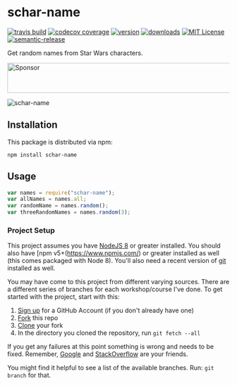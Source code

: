 # schar-name

[![travis build](https://img.shields.io/travis/mukeshmandiwal/schar-name.svg?style=flat-square)](https://travis-ci.org/mukeshmandiwal/schar-name)
[![codecov coverage](https://img.shields.io/codecov/c/github/mukeshmandiwal/schar-name.svg?style=flat-square)](https://codecov.io/github/mukeshmandiwal/schar-name)
[![version](https://img.shields.io/npm/v/schar-name.svg?style=flat-square)](http://npm.im/schar-name)
[![downloads](https://img.shields.io/npm/dm/schar-name.svg?style=flat-square)](http://npm-stat.com/charts.html?package=schar-name&from=2015-08-01)
[![MIT License](https://img.shields.io/npm/l/schar-name.svg?style=flat-square)](http://opensource.org/licenses/MIT)
[![semantic-release](https://img.shields.io/badge/%20%20%F0%9F%93%A6%F0%9F%9A%80-semantic--release-e10079.svg?style=flat-square)](https://github.com/semantic-release/semantic-release)

Get random names from Star Wars characters.

<a href="https://app.codesponsor.io/link/PKGFLnhDiFvsUA5P4kAXfiPs/mukeshmandiwal/schar-name" rel="nofollow"><img src="https://app.codesponsor.io/embed/PKGFLnhDiFvsUA5P4kAXfiPs/mukeshmandiwal/schar-name.svg" style="width: 888px; height: 68px;" alt="Sponsor" /></a>

![schar-name](other/starwars-names.gif)

## Installation

This package is distributed via npm:

```
npm install schar-name
```

## Usage

```javascript
var names = require("schar-name");
var allNames = names.all;
var randomName = names.random();
var threeRandomNames = names.random(3);
```

### Project Setup

This project assumes you have [NodeJS 8](http://nodejs.org/) or greater installed. You should
also have [npm v5+(https://www.npmjs.com/) or greater installed as well (this comes packaged
with Node 8). You'll also need a recent version of [git](https://git-scm.com/) installed
as well.

You may have come to this project from different varying sources. There are a
different series of branches for each workshop/course I've done. To get started with
the project, start with this:

1. [Sign up](https://github.com/join) for a GitHub Account (if you don't already have one)
2. [Fork](https://help.github.com/articles/fork-a-repo/) this repo
3. [Clone](https://help.github.com/articles/cloning-a-repository/) your fork
4. In the directory you cloned the repository, run `git fetch --all`

If you get any failures at this point something is wrong and needs to be fixed. Remember,
[Google](https://google.com) and [StackOverflow](https://stackoverflow.com) are your friends.

You might find it helpful to see a list of the available branches. Run: `git branch` for that.
